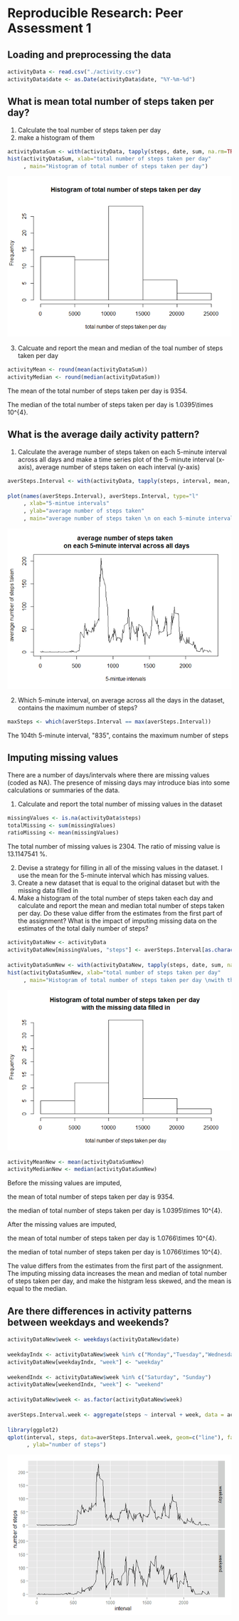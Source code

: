 # Reproducible Research: Peer Assessment 1

## Loading and preprocessing the data


```r
activityData <- read.csv("./activity.csv")
activityData$date <- as.Date(activityData$date, "%Y-%m-%d")
```

## What is mean total number of steps taken per day?

1. Calculate the toal number of steps taken per day 
2. make a histogram of them

```r
activityDataSum <- with(activityData, tapply(steps, date, sum, na.rm=TRUE))
hist(activityDataSum, xlab="total number of steps taken per day"
     , main="Histogram of total number of steps taken per day")
```

![](figure/unnamed-chunk-2-1.png) 

3. Calcuate and report the mean and median of the toal number of steps taken per day

```r
activityMean <- round(mean(activityDataSum))
activityMedian <- round(median(activityDataSum))
```
The mean of the total number of steps taken per day is 9354.

The median of the total number of steps taken per day is 1.0395\times 10^{4}.

## What is the average daily activity pattern?
1. Calculate the average number of steps taken on each 5-minute interval across all days
   and make a time series plot of the 5-minute interval (x-axis), average number of steps 
   taken on each interval (y-axis)

```r
averSteps.Interval <- with(activityData, tapply(steps, interval, mean, na.rm=TRUE))

plot(names(averSteps.Interval), averSteps.Interval, type="l"
     , xlab="5-mintue intervals"
     , ylab="average number of steps taken"
     , main="average number of steps taken \n on each 5-minute interval across all days")
```

![](figure/unnamed-chunk-4-1.png) 

2. Which 5-minute interval, on average across all the days in the dataset, 
contains the maximum number of steps?

```r
maxSteps <- which(averSteps.Interval == max(averSteps.Interval))
```

The 104th 5-minute interval, "835", contains the maximum number of steps

## Imputing missing values
There are a number of days/intervals where there are missing values (coded as NA). The presence of 
missing days may introduce bias into some calculations or summaries of the data.

1. Calculate and report the total number of missing values in the dataset

```r
missingValues <- is.na(activityData$steps)
totalMissing <- sum(missingValues)
ratioMissing <- mean(missingValues)
```

The total number of missing values is 2304.
The ratio of missing value is 13.1147541 %.

2. Devise a strategy for filling in all of the missing values in the dataset. 
   I use the mean for the 5-minute interval which has missing values.
3. Create a new dataset that is equal to the original dataset but with the missing data filled in
4. Make a histogram of the total number of steps taken each day and calculate and report the mean
   and median total number of steps taken per day. Do these value differ from the estimates from
   the first part of the assignment? What is the impact of imputing missing data on the estimates
   of the total daily number of steps?


```r
activityDataNew <- activityData
activityDataNew[missingValues, "steps"] <- averSteps.Interval[as.character(activityDataNew[missingValues, "interval"])]

activityDataSumNew <- with(activityDataNew, tapply(steps, date, sum, na.rm=TRUE))
hist(activityDataSumNew, xlab="total number of steps taken per day"
     , main="Histogram of total number of steps taken per day \nwith the missing data filled in")
```

![](figure/unnamed-chunk-7-1.png) 

```r
activityMeanNew <- mean(activityDataSumNew)
activityMedianNew <- median(activityDataSumNew)
```

Before the missing values are imputed,

the mean of total number of steps taken per day is 9354.

the median of total number of steps taken per day is 1.0395\times 10^{4}.

After the missing values are imputed, 

the mean of total number of steps taken per day is 1.0766\times 10^{4}.

the median of total number of steps taken per day is 1.0766\times 10^{4}.

The value differs from the estimates from the first part of the assignment. 
The imputing missing data increases the mean and median of total number of steps taken per day,
    and make the histgram less skewed, and the mean is equal to the median.

## Are there differences in activity patterns between weekdays and weekends?


```r
activityDataNew$week <- weekdays(activityDataNew$date)

weekdayIndx <- activityDataNew$week %in% c("Monday","Tuesday","Wednesday","Thursday","Friday")
activityDataNew[weekdayIndx, "week"] <- "weekday"

weekendIndx <- activityDataNew$week %in% c("Saturday", "Sunday")
activityDataNew[weekendIndx, "week"] <- "weekend"

activityDataNew$week <- as.factor(activityDataNew$week)

averSteps.Interval.week <- aggregate(steps ~ interval + week, data = activityDataNew, mean)

library(ggplot2)
qplot(interval, steps, data=averSteps.Interval.week, geom=c("line"), facets=week~.
      , ylab="number of steps")
```

![](figure/unnamed-chunk-8-1.png) 

